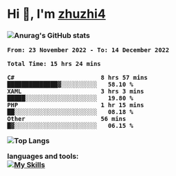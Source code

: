  
<h1 align="left">Hi 👋, I'm <a href="https://github.com/zhuzhi14/">zhuzhi4</a></h1>
<h3 align="left"🎉🎉🎇🎇😀😀A passionate frontend developer 🎉🎉🎇🎇😀😀</h3>


![Anurag's GitHub stats](https://github-readme-stats.vercel.app/api?username=zhuzhi14&show_icons=true&theme=radical)


<!--START_SECTION:waka-->

```text
From: 23 November 2022 - To: 14 December 2022

Total Time: 15 hrs 24 mins

C#                        8 hrs 57 mins   ██████████████▓░░░░░░░░░░   58.10 %
XAML                      3 hrs 3 mins    █████░░░░░░░░░░░░░░░░░░░░   19.80 %
PHP                       1 hr 15 mins    ██░░░░░░░░░░░░░░░░░░░░░░░   08.18 %
Other                     56 mins         █▓░░░░░░░░░░░░░░░░░░░░░░░   06.15 %
```

<!--END_SECTION:waka-->
<!---
zhuzhi14/zhuzhi14 is a ✨ special ✨ repository because its `README.md` (this file) appears on your GitHub profile.
You can click the Preview link to take a look at your changes.
--->
![Top Langs](https://github-readme-stats.vercel.app/api/top-langs/?username=zhuzhi14&show_icons=true&theme=tokyonight&hide=css,html,php,javascript)


**languages and tools:**  
[![My Skills](https://skillicons.dev/icons?i=cs,dotnet,php,github,visualstudio,vscode,js,ts,go,mysql,react,vue,html,css,dart,wasm)](https://skillicons.dev)





